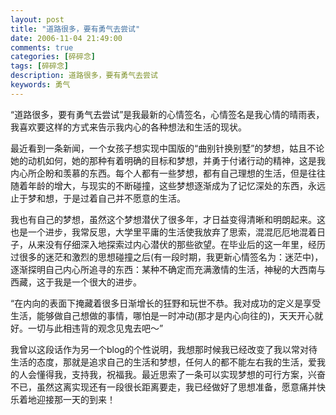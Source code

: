 ```yaml
---
layout: post
title: "道路很多，要有勇气去尝试"
date: 2006-11-04 21:49:00
comments: true
categories: [碎碎念]
tags: [碎碎念]
description: 道路很多，要有勇气去尝试
keywords: 勇气
---
```


“道路很多，要有勇气去尝试”是我最新的心情签名，心情签名是我心情的晴雨表，我喜欢要这样的方式来告示我内心的各种想法和生活的现状。

最近看到一条新闻，一个女孩子想实现中国版的“曲别针换别墅”的梦想，姑且不论她的动机如何，她的那种有着明确的目标和梦想，并勇于付诸行动的精神，这是我内心所企盼和羡慕的东西。每个人都有一些梦想，都有自己理想的生活，但是往往随着年龄的增大，与现实的不断碰撞，这些梦想逐渐成为了记忆深处的东西，永远止于梦和想，于是过着自己并不愿意的生活。

<!--more-->

我也有自己的梦想，虽然这个梦想潜伏了很多年，才日益变得清晰和明朗起来。这也是一个进步，我常反思，大学里平庸的生活使我放弃了思索，混混厄厄地混着日子，从来没有仔细深入地探索过内心潜伏的那些欲望。在毕业后的这一年里，经历过很多的迷茫和激烈的思想碰撞之后(有一段时期，我更新心情签名为：迷茫中)，逐渐探明自己内心所追寻的东西：某种不确定而充满激情的生活，神秘的大西南与西藏，这于我是一个很大的进步。

“在内向的表面下掩藏着很多日渐增长的狂野和玩世不恭。我对成功的定义是享受生活，能够做自己想做的事情，哪怕是一时冲动(那才是内心向往的)，天天开心就好。一切与此相违背的观念见鬼去吧～”

我曾以这段话作为另一个blog的个性说明，我想那时候我已经改变了我以常对待生活的态度，那就是追求自己的生活和梦想，任何人的都不能左右我的生活，爱我的人会懂得我，支持我，祝福我。最近思索了一条可以实现梦想的可行方案，兴奋不已，虽然这离实现还有一段很长距离要走，我已经做好了思想准备，愿意痛并快乐着地迎接那一天的到来！
